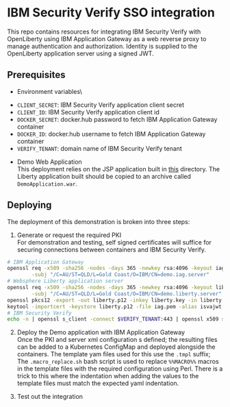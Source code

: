 # IBM Security Verify SSO integration
This repo contains resources for integrating IBM Security Verify with OpenLiberty using IBM Application Gateway as a web 
reverse proxy to manage authentication and authorization. Identity is supplied to the OpenLiberty application server using 
a signed JWT.


## Prerequisites
* Environment variables\
- `CLIENT_SECRET`: IBM Security Verify application client secret
- `CLIENT_ID`: IBM Security Verify application client id
- `DOCKER_SECRET`: docker.hub password to fetch IBM Application Gateway container
- `DOCKER_ID`: docker.hub username to fetch IBM Application Gateway container
- `VERIFY_TENANT`: domain name of IBM Security Verify tenant

* Demo Web Application\
This deployment relies on the JSP application built in [this](../demo_app) directory. The Liberty application built should 
be copied to an archive called `DemoApplication.war`.


## Deploying
The deployment of this demonstration is broken into three steps:
1. Generate or request the required PKI\
For demonstration and testing, self signed certificates will suffice for securing connections between containers and IBM 
Security Verify.

```BASH
# IBM Application Gateway
openssl req -x509 -sha256 -nodes -days 365 -newkey rsa:4096 -keyout iag.key -out iag.pem \
        -subj "/C=AU/ST=QLD/L=Gold Coast/O=IBM/CN=demo.iag.server"
# Websphere Liberty application server
openssl req -x509 -sha256 -nodes -days 365 -newkey rsa:4096 -keyout liberty.key -out liberty.pem \
        -subj "/C=AU/ST=QLD/L=Gold Coast/O=IBM/CN=demo.liberty.server"
openssl pkcs12 -export -out liberty.p12 -inkey liberty.key -in liberty.pem -passout pass:demokeystore
keytool -importcert -keystore liberty.p12 -file iag.pem -alias isvajwt -storepass demokeystore -noprompt
# IBM Security Verify
echo -n | openssl s_client -connect $VERIFY_TENANT:443 | openssl x509 > verify_ca.pem
```

2. Deploy the Demo application with IBM Application Gateway\
Once the PKI and server xml configuration s defined; the resulting files can be added to a Kubernetes ConfigMap and 
deployed alongside the containers. The template yam files used for this use the `.tmpl` suffix; The `.macro_replace.sh` 
bash script is used to replace `%%MACRO%%` macros in the template files with the required configuration using Perl. 
There is a trick to this where the indentation when adding the values to the template files must match the expected 
yaml indentation.


3. Test out the integration
